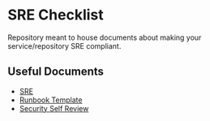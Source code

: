 # SRE Checklist

Repository meant to house documents about making your service/repository SRE compliant.

## Useful Documents

* [SRE](docs/sre.md)
* [Runbook Template](docs/sre/runbooks/runbookTemplate.md)
* [Security Self Review](docs/sre/self-reviews/security.md)